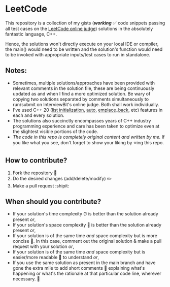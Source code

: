 # LeetCode

This repository is a collection of my gists (***working*** :white_check_mark: code snippets passing all test cases on the 
[LeetCode online judge](https://leetcode.com/)) solutions in the absolutely fantastic 
language, C++.

Hence, the solutions won't directly execute on your local IDE or compiler, the main() would need to be written and the 
solution's function would need to be invoked with appropriate inputs/test cases to run in standalone.

## Notes:
- Sometimes, multiple solutions/approaches have been provided with relevant comments in the solution file, 
these are being continuously updated as and when I find a more optimized solution. Be wary of copying two solutions separated
by comments simultaneously to run/submit on InterviewBit's online judge. Both shall work individually.
- I've used C++ 20 ([list initialization](https://en.cppreference.com/w/cpp/language/list_initialization), 
[auto](https://en.cppreference.com/w/cpp/language/auto), 
[emplace_back](http://www.cplusplus.com/reference/vector/vector/emplace_back/), etc) features
in each and every solution.
- The solutions also succinctly encompasses years of C++ industry programming experience and care has been taken
to optimize even at the slightest visible portions of the code.
- *The code in this repo is completely original content and written by me.* If you like what you see, don't forget to show your liking by :star:ing this repo.

## How to contribute?
1. Fork the repository :fork_and_knife:
2. Do the desired changes (add/delete/modify) :pencil2:
3. Make a pull request :shipit:

## When should you contribute?
- If your solution's time complexity :alarm_clock: is better than the solution already present *or*,
- If your solution's space complexity :floppy_disk: is better than the solution already present *or*,
- If your solution is of the same time *and* space complexity but is more concise :page_with_curl:. 
In this case, comment out the original solution & make a pull request with your solution *or*,
- If your solution is of the same time *and* space complexity but is easier/more readable :page_facing_up: to understand *or*,
- If you use the same solution as present in the main branch and have gone the extra mile to add short comments :memo: 
explaining what's happening or what's the rationale at that particular code line, wherever necessary. :pray:
